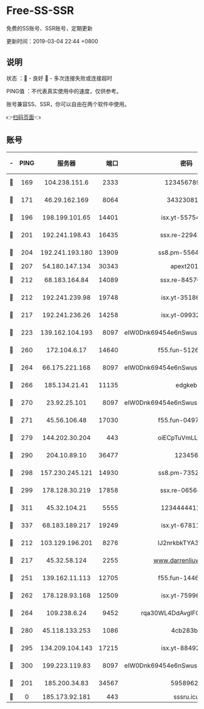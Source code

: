# Free-SS-SSR

免费的SS账号、SSR账号，定期更新

更新时间：2019-03-04 22:44 +0800

## 说明

状态     ：🙂 - 良好 🙁 - 多次连接失败或连接超时

PING值   ：不代表真实使用中的速度，仅供参考。

账号兼容SS、SSR，你可以自由在两个软件中使用。

👉[扫码页面](https://liesauer.github.io/free-ss-ssr.github.io/)👈

## 账号

|-|PING|服务器|端口|密码|加密方式|区域|
|:----:|:----:|:-----:|-----:|:----:|:----:|:----:|
|🙂|169|104.238.151.6|2333|12345678900|aes-256-cfb|JP|
|🙂|171|46.29.162.169|8064|3432308177|aes-256-cfb|RU|
|🙂|196|198.199.101.65|14401|isx.yt-55754807|aes-256-cfb|US|
|🙂|201|192.241.198.43|16435|ssx.re-22943266|aes-256-cfb|US|
|🙂|204|192.241.193.180|13909|ss8.pm-55642212|aes-256-cfb|US|
|🙂|207|54.180.147.134|30343|apext2019|chacha20|KR|
|🙂|212|68.183.164.84|14089|ssx.re-84576345|aes-256-cfb|US|
|🙂|212|192.241.239.98|19748|isx.yt-35186982|aes-256-cfb|US|
|🙂|217|192.241.236.26|14258|isx.yt-09932989|aes-256-cfb|US|
|🙂|223|139.162.104.193|8097|eIW0Dnk69454e6nSwuspv9DmS201tQ0D|aes-256-cfb|JP|
|🙂|260|172.104.6.17|14640|f55.fun-51267758|aes-256-cfb|US|
|🙂|264|66.175.221.168|8097|eIW0Dnk69454e6nSwuspv9DmS201tQ0D|aes-256-cfb|US|
|🙂|266|185.134.21.41|11135|edgkeb|aes-256-cfb|GB|
|🙂|270|23.92.25.101|8097|eIW0Dnk69454e6nSwuspv9DmS201tQ0D|aes-256-cfb|US|
|🙂|271|45.56.106.48|17030|f55.fun-04977203|aes-256-cfb|US|
|🙂|279|144.202.30.204|443|oiECpTuVmLLxk4Ts|aes-256-cfb|US|
|🙂|290|204.10.89.10|36477|123456|aes-256-cfb|US|
|🙂|298|157.230.245.121|14930|ss8.pm-73529175|aes-256-cfb|SG|
|🙂|299|178.128.30.219|17858|ssx.re-06564019|aes-256-cfb|SG|
|🙂|311|45.32.104.21|5555|1234444411111|aes-256-cfb|SG|
|🙂|337|68.183.189.217|19249|isx.yt-67811831|aes-256-cfb|SG|
|🙂|212|103.129.196.201|8276|lJ2nrkbkTYA30wv0|aes-256-cfb|US|
|🙂|217|45.32.58.124|2255|www.darrenliuwei.com|aes-256-cfb|JP|
|🙂|251|139.162.11.113|12705|f55.fun-14460072|aes-256-cfb|SG|
|🙂|262|178.128.93.168|12509|isx.yt-75996010|aes-256-cfb|SG|
|🙂|264|109.238.6.24|9452|rqa30WL4DdAvgIFG6Fs3znzTa|aes-256-cfb|FR|
|🙂|280|45.118.133.253|1086|4cb283b8|aes-256-cfb|SG|
|🙂|295|134.209.104.143|17215|isx.yt-88492022|aes-256-cfb|SG|
|🙂|300|199.223.119.83|8097|eIW0Dnk69454e6nSwuspv9DmS201tQ0D|aes-256-cfb|US|
|🙁|201|185.200.34.83|34567|59589627|aes-256-cfb|US|
|🙁|0|185.173.92.181|443|sssru.icu|rc4-md5|RU|
